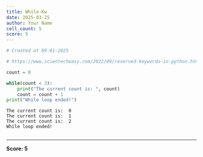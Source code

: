 ```yaml
---
title: While-Kw
date: 2025-03-25
author: Your Name
cell_count: 5
score: 5
---
```


```python
# Created at 09-01-2025
```


```python
# https://www.scientecheasy.com/2022/09/reserved-keywords-in-python.html/
```


```python
count = 0
```


```python
while(count < 3):
    print("The current count is: ", count)
    count = count + 1
print("While loop ended!")
```

    The current count is:  0
    The current count is:  1
    The current count is:  2
    While loop ended!



```python

```


---
**Score: 5**
